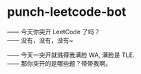 # punch-leetcode-bot
—— 今天你突开 LeetCode 了吗？  
—— 没有，没有，没有~  

—— 今天一突开就溅得我满脸 WA, 满脸是 TLE.  
—— 那你突开的是哪些题？带带我啊。  
